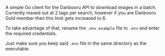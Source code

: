 A simple Go client for the Danbooru API to download images in a batch. Currently maxed out at 2 tags per search, however if you are Danbooru Gold member then this limit gets increased to 6. 

To take advantage of that, rename the `.env.example` file to `.env` and enter the required credentials. 

Just make sure you keep said `.env` file in the same directory as the executable.
